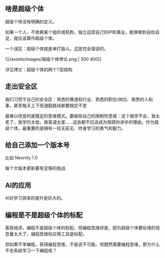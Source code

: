 ## 啥是超级个体

超级个体没有明确的定义。

如果一个人，不依赖某个组织或机构，独立运营自己的IP和事业，能够做到自给自足，就应该算作超级个体。

一个误区：超级个体就是单打独斗。这是完全错误的。

![[/assets/images/超级个体悖论.png | 300 400]]

详见博文：超级个体的两个T型结构

## 走出安全区

我们习惯于自己的安全区：熟悉的赛道和行业、熟悉的职位/岗位、熟悉的人和事，甚至每天上下班通勤路线都要既定不变

最难以改变的是既定的思维模式。要破除自己的限制性思维：这个我学不会，我太老了，我学历太低，我英语太差……这些都不应该成为阻碍你进步的理由。作为超级个体，最重要的是拥有一往无前无、终身学习的勇气和毅力。

## 给自己添加一个版本号

比如 Neonity 1.0

每个大版本更新要有足够的挑战

## AI的应用

AI对学习效率的提升是巨大的。

## 编程是不是超级个体的标配

客观地讲，编程不是超级个体的标配，但编程思维却是，因为超级个体要处理的信息量太大了，编程思维和应用工具是标配。

但如果不学编程，获得编程思维，不是说不可能。但既然需要编程思维，那为什么不去系统学习一下编程呢？